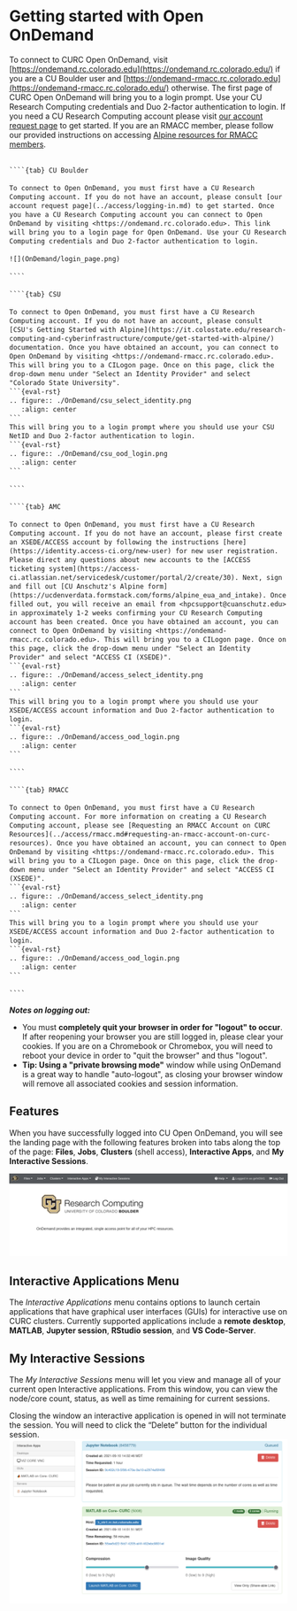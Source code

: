 # Getting started with Open OnDemand
 
To connect to CURC Open OnDemand, visit [https://ondemand.rc.colorado.edu](https://ondemand.rc.colorado.edu/) if you are a CU Boulder user and [https://ondemand-rmacc.rc.colorado.edu](https://ondemand-rmacc.rc.colorado.edu/) otherwise. The first page of CURC Open OnDemand will bring you to a login prompt. Use your CU Research Computing credentials and Duo 2-factor authentication to login. If you need a CU Research Computing account please visit [our account request page](../access/logging-in.md) to get started. If you are an RMACC member, please follow our provided instructions on accessing [Alpine resources for RMACC members](../access/rmacc.md).

`````{tabs}

````{tab} CU Boulder

To connect to Open OnDemand, you must first have a CU Research Computing account. If you do not have an account, please consult [our account request page](../access/logging-in.md) to get started. Once you have a CU Research Computing account you can connect to Open OnDemand by visiting <https://ondemand.rc.colorado.edu>. This link will bring you to a login page for Open OnDemand. Use your CU Research Computing credentials and Duo 2-factor authentication to login.

![](OnDemand/login_page.png)

````

````{tab} CSU

To connect to Open OnDemand, you must first have a CU Research Computing account. If you do not have an account, please consult [CSU's Getting Started with Alpine](https://it.colostate.edu/research-computing-and-cyberinfrastructure/compute/get-started-with-alpine/) documentation. Once you have obtained an account, you can connect to Open OnDemand by visiting <https://ondemand-rmacc.rc.colorado.edu>. This will bring you to a CILogon page. Once on this page, click the drop-down menu under "Select an Identity Provider" and select "Colorado State University". 
```{eval-rst}
.. figure:: ./OnDemand/csu_select_identity.png
   :align: center
```
This will bring you to a login prompt where you should use your CSU NetID and Duo 2-factor authentication to login. 
```{eval-rst}
.. figure:: ./OnDemand/csu_ood_login.png
   :align: center
```

````

````{tab} AMC

To connect to Open OnDemand, you must first have a CU Research Computing account. If you do not have an account, please first create an XSEDE/ACCESS account by following the instructions [here](https://identity.access-ci.org/new-user) for new user registration. Please direct any questions about new accounts to the [ACCESS ticketing system](https://access-ci.atlassian.net/servicedesk/customer/portal/2/create/30). Next, sign and fill out [CU Anschutz's Alpine form](https://ucdenverdata.formstack.com/forms/alpine_eua_and_intake). Once filled out, you will receive an email from <hpcsupport@cuanschutz.edu> in approximately 1-2 weeks confirming your CU Research Computing account has been created. Once you have obtained an account, you can connect to Open OnDemand by visiting <https://ondemand-rmacc.rc.colorado.edu>. This will bring you to a CILogon page. Once on this page, click the drop-down menu under "Select an Identity Provider" and select "ACCESS CI (XSEDE)". 
```{eval-rst}
.. figure:: ./OnDemand/access_select_identity.png
   :align: center
```
This will bring you to a login prompt where you should use your XSEDE/ACCESS account information and Duo 2-factor authentication to login. 
```{eval-rst}
.. figure:: ./OnDemand/access_ood_login.png
   :align: center
```

````

````{tab} RMACC

To connect to Open OnDemand, you must first have a CU Research Computing account. For more information on creating a CU Research Computing account, please see [Requesting an RMACC Account on CURC Resources](../access/rmacc.md#requesting-an-rmacc-account-on-curc-resources). Once you have obtained an account, you can connect to Open OnDemand by visiting <https://ondemand-rmacc.rc.colorado.edu>. This will bring you to a CILogon page. Once on this page, click the drop-down menu under "Select an Identity Provider" and select "ACCESS CI (XSEDE)". 
```{eval-rst}
.. figure:: ./OnDemand/access_select_identity.png
   :align: center
```
This will bring you to a login prompt where you should use your XSEDE/ACCESS account information and Duo 2-factor authentication to login. 
```{eval-rst}
.. figure:: ./OnDemand/access_ood_login.png
   :align: center
```

````
`````


_**Notes on logging out:**_ 
* You must **completely quit your browser in order for "logout" to occur**. If after reopening your browser you are still logged in, please clear your cookies. If you are on a Chromebook or Chromebox, you will need to reboot your device in order to "quit the browser" and thus "logout".  
* **Tip: Using a "private browsing mode"** window while using OnDemand is a great way to handle "auto-logout", as closing your browser window will remove all associated cookies and session information. 

## Features

When you have successfully logged into CU Open OnDemand, you will see the landing page with the following features broken into tabs along the top of the page: __Files__, __Jobs__, __Clusters__ (shell access), __Interactive Apps__, and __My Interactive Sessions__.

![](OnDemand/landing_page.png)

## Interactive Applications Menu

The _Interactive Applications_ menu contains options to launch certain applications that have graphical user interfaces (GUIs) for interactive use on CURC clusters. Currently supported applications include a __remote desktop__, __MATLAB__, __Jupyter session__, __RStudio session__, and __VS Code-Server__.

## My Interactive Sessions

The _My Interactive Sessions_ menu will let you view and manage all of your current open Interactive applications. From this window, you can view the node/core count, status, as well as time remaining for current sessions. 

Closing the window an interactive application is opened in will not terminate the session. You will need to click the “Delete” button for the individual session.
![](OnDemand/my_interactive_sessions.png)